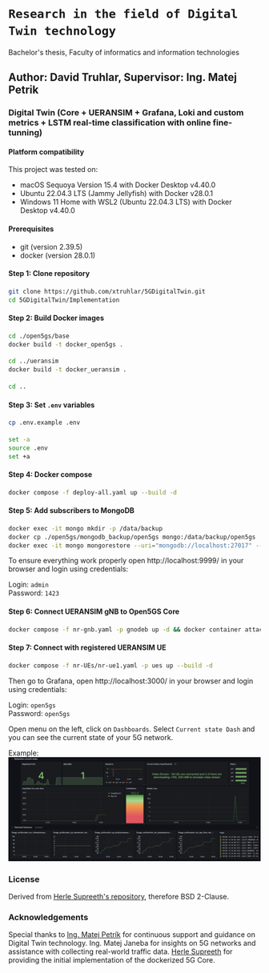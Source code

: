 # `Research in the field of Digital Twin technology`
Bachelor's thesis, Faculty of informatics and information technologies

## Author: David Truhlar, Supervisor: Ing. Matej Petrik

### Digital Twin (Core + UERANSIM + Grafana, Loki and custom  metrics + LSTM real-time classification with online fine-tunning)

#### Platform compatibility
This project was tested on:
- macOS Sequoya Version 15.4 with Docker Desktop v4.40.0
- Ubuntu 22.04.3 LTS (Jammy Jellyfish) with Docker v28.0.1
- Windows 11 Home with WSL2 (Ubuntu 22.04.3 LTS) with Docker Desktop v4.40.0

#### Prerequisites
- git (version 2.39.5)
- docker (version 28.0.1)

#### Step 1: Clone repository
```bash
git clone https://github.com/xtruhlar/5GDigitalTwin.git
cd 5GDigitalTwin/Implementation 
```

#### Step 2: Build Docker images
```bash
cd ./open5gs/base
docker build -t docker_open5gs .

cd ../ueransim
docker build -t docker_ueransim .

cd ..
```

#### Step 3: Set `.env` variables
```bash
cp .env.example .env

set -a
source .env
set +a
```

#### Step 4: Docker compose
```bash
docker compose -f deploy-all.yaml up --build -d
```

#### Step 5: Add subscribers to MongoDB
```bash
docker exec -it mongo mkdir -p /data/backup
docker cp ./open5gs/mongodb_backup/open5gs mongo:/data/backup/open5gs
docker exec -it mongo mongorestore --uri="mongodb://localhost:27017" --db open5gs /data/backup/open5gs
```

To ensure everything work properly open http://localhost:9999/ in your browser and login using credentials:
	
Login: `admin`  
Password: `1423`

#### Step 6: Connect UERANSIM gNB to Open5GS Core
```bash
docker compose -f nr-gnb.yaml -p gnodeb up -d && docker container attach nr_gnb
```

#### Step 7: Connect with registered UERANSIM UE 
```bash
docker compose -f nr-UEs/nr-ue1.yaml -p ues up --build -d
```

Then go to Grafana, open http://localhost:3000/ in your browser and login using credentials:
	
Login: `open5gs`  
Password: `open5gs`

Open menu on the left, click on `Dashboards`. Select `Current state Dash` and you can see the current state of your 5G network.

Example:  
![Dashboard](images/dashboard.png)

### License

Derived from [Herle Supreeth's repository](https://github.com/herlesupreeth/docker_open5gs), therefore BSD 2-Clause.

### Acknowledgements

Special thanks to [Ing. Matej Petrík](https://github.com/matejpetrik) for continuous support and guidance on Digital Twin technology. Ing. Matej Janeba for insights on 5G networks and assistance with collecting real-world traffic data. [Herle Supreeth](https://github.com/herlesupreeth) for providing the initial implementation of the dockerized 5G Core.